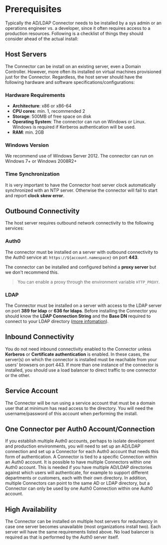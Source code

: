 # Prerequisites

Typically the AD/LDAP Connector needs to be installed by a sys admin or an operations engineer vs. a developer, since it often requires access to a production resources. Following is a checklist of things they should consider ahead of the actual install:

## Host Servers

The Connector can be install on an existing server, even a Domain Controller. However, more often its installed on virtual machines provisioned just for the Connector. Regardless, the host server should have the following hardware and software specifications/configurations:

### Hardware Requirements

-  **Architecture**: x86 or x86-64
-  **CPU cores**: min. 1, recommended 2
-  **Storage**: 500MB of free space on disk
-  **Operating System**: The connector can run on Windows or Linux.  Windows is required if Kerberos authentication will be used.
-  **RAM**: min. 2GB

### Windows Version

We recommend use of Windows Server 2012.
The connector can run on Windows 7+ or Windows 2008R2+ 

### Time Synchronization

It is very important to have the Connector host server clock automatically synchronized with an NTP server. Otherwise the connector will fail to start and report __clock skew error__.

## Outbound Connectivity

The host server requires outbound network connectivity to the following services:

### Auth0

The connector must be installed on a server with outbound connectivity to the Auth0 service at:  `https://${account.namespace}` on port **443**.

The connector can be installed and configured behind a __proxy server__ but we don't recommend this.

> You can enable a proxy through the environment variable `HTTP_PROXY`.

### LDAP

The Connector must be installed on a server with access to the LDAP server on port **389 for ldap** or **636 for ldaps**. Before installing the Connector you should know the **LDAP Connection String** and the **Base DN** required to connect to your LDAP directory ([more infomation](/connector/install#link-to-ldap)).

## Inbound Connectivity

You do not need inbound connectivity enabled to the Connector unless **Kerberos** or **Certificate authentication** is enabled. In these cases, the server(s) on which the connector is installed must be reachable from your users' browsers on port 443. If more than one instance of the connector is installed, you should use a load balancer to direct traffic to one connector or the other.

## Service Account

The Connector will be run using a service account that must be a domain user that at minimum has read access to the directory. You will need the username/password of this account when performing the install.

## One Connector per Auth0 Account/Connection

If you establish multiple Auth0 accounts, perhaps to isolate development and production environments, you will need to set up an AD/LDAP connection and set up a Connector for each Auth0 account that needs this form of authentication.  A Connector is tied to a specific Connection within an Auth0 account.  It is possible to have multiple Connectors within one Auth0 account.  This is needed if you have multiple AD/LDAP directories against which users will authenticate, for example to support different departments or customers, each with their own directory. In addition, multiple Connectors can point to the same AD or LDAP directory, but a Connector can only be used by one Auth0 Connection within one Auth0 account.

## High Availability

The Connector can be installed on multiple host servers for redundancy in case one server becomes unavailable (most organizations install two). Each server will have the same requirements listed above. No load balancer is required as that is performed by the Auth0 server itself.

